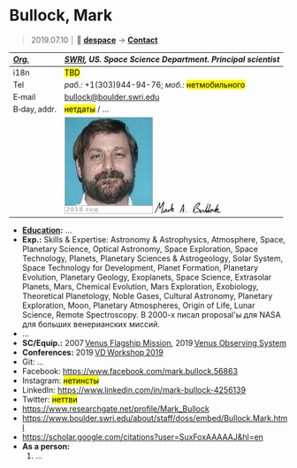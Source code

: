 # Bullock, Mark
> 2019.07.10 ┊ **🚀 [despace](index.md)** → **[Contact](contact.md)**

|*[Org.](contact.md)*|*[SWRI](zz_swri.md), US. Space Science Department. Principal scientist*|
|:--|:--|
|i18n| <mark>TBD</mark> |
|Tel|*раб.:* +1(303)944-94-76; *моб.:* <mark>нетмобильного</mark> |
|E‑mail| <bullock@boulder.swri.edu> |
|B‑day, addr.| <mark>нетдаты</mark> / … |
|| ![](f/contact/b/bullock_001_photo.jpg) [![](f/contact/b/bullock_001_sign_thumb.jpg)](f/contact/b/bullock_001_sign.png) |

   - **[Education](edu.md):** …
   - **Exp.:** Skills & Expertise: Astronomy & Astrophysics, Atmosphere, Space, Planetary Science, Optical Astronomy, Space Exploration, Space Technology, Planets, Planetary Sciences & Astrogeology, Solar System, Space Technology for Development, Planet Formation, Planetary Evolution, Planetary Geology, Exoplanets, Space Science, Extrasolar Planets, Mars, Chemical Evolution, Mars Exploration, Exobiology, Theoretical Planetology, Noble Gases, Cultural Astronomy, Planetary Exploration, Moon, Planetary Atmospheres, Origin of Life, Lunar Science, Remote Spectroscopy. В 2000-х писал proposal'ы для NASA для больших венерианских миссий.
   - …
   - **SC/Equip.:** 2007 [Venus Flagship Mission](venus_flagship_mission.md), 2019 [Venus Observing System](venus_observing_system.md)
   - **Conferences:** 2019 [VD Workshop 2019](vdws2019.md)
   - Git: …
   - Facebook: <https://www.facebook.com/mark.bullock.56863>
   - Instagram: <mark>нетинсты</mark>
   - LinkedIn: <https://www.linkedin.com/in/mark-bullock-4256139>
   - Twitter: <mark>неттви</mark>
   - <https://www.researchgate.net/profile/Mark_Bullock>
   - <https://www.boulder.swri.edu/about/staff/doss/embed/Bullock.Mark.html>
   - <https://scholar.google.com/citations?user=SuxFoxAAAAAJ&hl=en>
   - **As a person:**
      1. …
